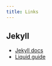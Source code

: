 ```yaml
---
title: Links
---
```

 
## Jekyll
* <a href="https://jekyllrb.com/docs/" target="_blank"> Jekyll docs </a>
* <a href="https://shopify.github.io/liquid/" target="_blank"> Liquid guide </a>